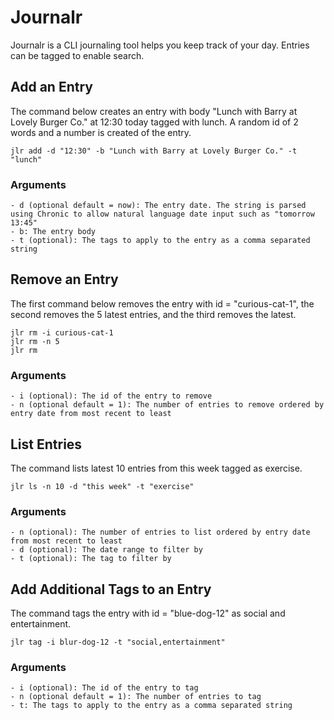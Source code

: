 # Journalr

Journalr is a CLI journaling tool helps you keep track of your day. Entries can be tagged to enable search.

## Add an Entry

The command below creates an entry with body "Lunch with Barry at Lovely Burger Co." at 12:30 today tagged with lunch. A random id of 2 words and a number is created of the entry.

`jlr add -d "12:30" -b "Lunch with Barry at Lovely Burger Co." -t "lunch"`

### Arguments

    - d (optional default = now): The entry date. The string is parsed using Chronic to allow natural language date input such as "tomorrow 13:45"
    - b: The entry body
    - t (optional): The tags to apply to the entry as a comma separated string

## Remove an Entry

The first command below removes the entry with id = "curious-cat-1", the second removes the 5 latest entries, and the third removes the latest. 

```
jlr rm -i curious-cat-1
jlr rm -n 5
jlr rm
```

### Arguments

    - i (optional): The id of the entry to remove
    - n (optional default = 1): The number of entries to remove ordered by entry date from most recent to least
    
## List Entries

The command lists latest 10 entries from this week tagged as exercise.

```
jlr ls -n 10 -d "this week" -t "exercise"
```

### Arguments

    - n (optional): The number of entries to list ordered by entry date from most recent to least
    - d (optional): The date range to filter by
    - t (optional): The tag to filter by

## Add Additional Tags to an Entry

The command tags the entry with id = "blue-dog-12" as social and entertainment.

```
jlr tag -i blur-dog-12 -t "social,entertainment"
```

### Arguments

    - i (optional): The id of the entry to tag
    - n (optional default = 1): The number of entries to tag
    - t: The tags to apply to the entry as a comma separated string 
